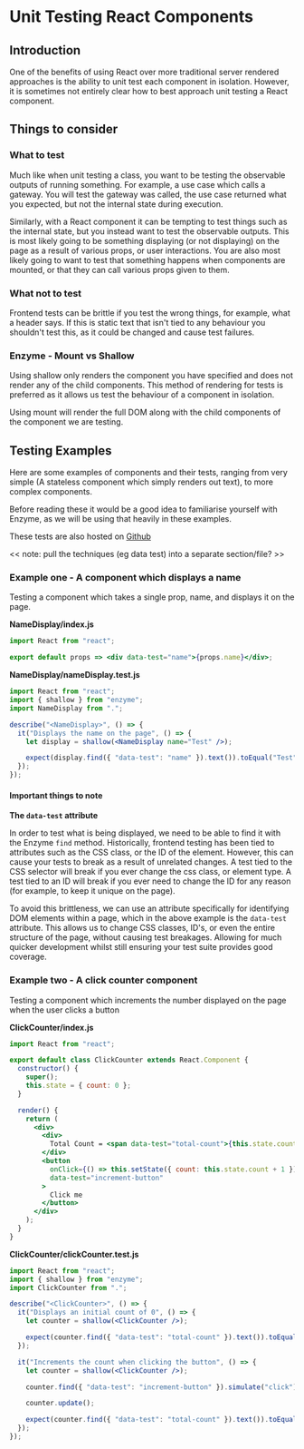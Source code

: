 # Unit Testing React Components

## Introduction

One of the benefits of using React over more traditional server rendered approaches
is the ability to unit test each component in isolation. However, it is sometimes not entirely clear
how to best approach unit testing a React component.

## Things to consider

### What to test

Much like when unit testing a class, you want to be testing the observable outputs of running something. For example, a use case which calls a gateway. You will test the gateway was called, the use case returned
what you expected, but not the internal state during execution.

Similarly, with a React component it can be tempting to test things such as the internal state, but
you instead want to test the observable outputs. This is most likely going to be something displaying
(or not displaying) on the page as a result of various props, or user interactions. You are also most
likely going to want to test that something happens when components are mounted, or that they can call
various props given to them.

### What not to test

Frontend tests can be brittle if you test the wrong things, for example, what a header says. If this is
static text that isn't tied to any behaviour you shouldn't test this, as it could be changed and cause
test failures.

### Enzyme - Mount vs Shallow

Using shallow only renders the component you have specified and does not render any of the child components. This method of rendering for tests is preferred as it allows us test the behaviour of a component in isolation.

Using mount will render the full DOM along with the child components of the component we are testing.

## Testing Examples

Here are some examples of components and their tests, ranging from very simple (A stateless component
which simply renders out text), to more complex components.

Before reading these it would be a good idea to familiarise yourself with Enzyme, as we will be using that heavily in these examples.

These tests are also hosted on [Github]('https://github.com/madetech/react-testing-examples')

<< note: pull the techniques (eg data test) into a separate section/file? >>

### Example one - A component which displays a name

Testing a component which takes a single prop, name, and displays it on the page.

**NameDisplay/index.js**

```jsx
import React from "react";

export default props => <div data-test="name">{props.name}</div>;
```

**NameDisplay/nameDisplay.test.js**

```jsx
import React from "react";
import { shallow } from "enzyme";
import NameDisplay from ".";

describe("<NameDisplay>", () => {
  it("Displays the name on the page", () => {
    let display = shallow(<NameDisplay name="Test" />);

    expect(display.find({ "data-test": "name" }).text()).toEqual("Test");
  });
});
```

#### Important things to note

**The `data-test` attribute**

In order to test what is being displayed, we need to be able to find it with the Enzyme `find` method.
Historically, frontend testing has been tied to attributes such as the CSS class, or the ID of the element.
However, this can cause your tests to break as a result of unrelated changes. A test tied to the CSS selector
will break if you ever change the css class, or element type. A test tied to an ID will break if you ever need
to change the ID for any reason (for example, to keep it unique on the page).

To avoid this brittleness, we can use an attribute specifically for identifying DOM elements within a page,
which in the above example is the `data-test` attribute. This allows us to change CSS classes, ID's, or even the entire structure of the page, without causing test breakages. Allowing for much quicker development whilst
still ensuring your test suite provides good coverage.

### Example two - A click counter component

Testing a component which increments the number displayed on the page when the user clicks a button

**ClickCounter/index.js**

```jsx
import React from "react";

export default class ClickCounter extends React.Component {
  constructor() {
    super();
    this.state = { count: 0 };
  }

  render() {
    return (
      <div>
        <div>
          Total Count = <span data-test="total-count">{this.state.count}</span>
        </div>
        <button
          onClick={() => this.setState({ count: this.state.count + 1 })}
          data-test="increment-button"
        >
          Click me
        </button>
      </div>
    );
  }
}
```

**ClickCounter/clickCounter.test.js**

```jsx
import React from "react";
import { shallow } from "enzyme";
import ClickCounter from ".";

describe("<ClickCounter>", () => {
  it("Displays an initial count of 0", () => {
    let counter = shallow(<ClickCounter />);

    expect(counter.find({ "data-test": "total-count" }).text()).toEqual("0");
  });

  it("Increments the count when clicking the button", () => {
    let counter = shallow(<ClickCounter />);

    counter.find({ "data-test": "increment-button" }).simulate("click");

    counter.update();

    expect(counter.find({ "data-test": "total-count" }).text()).toEqual("1");
  });
});
```
